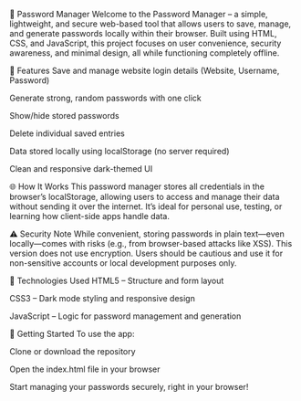 🔐 Password Manager
Welcome to the Password Manager – a simple, lightweight, and secure web-based tool that allows users to save, manage, and generate passwords locally within their browser. Built using HTML, CSS, and JavaScript, this project focuses on user convenience, security awareness, and minimal design, all while functioning completely offline.

🎯 Features
Save and manage website login details (Website, Username, Password)

Generate strong, random passwords with one click

Show/hide stored passwords

Delete individual saved entries

Data stored locally using localStorage (no server required)

Clean and responsive dark-themed UI

🌐 How It Works
This password manager stores all credentials in the browser’s localStorage, allowing users to access and manage their data without sending it over the internet. It’s ideal for personal use, testing, or learning how client-side apps handle data.

⚠️ Security Note
While convenient, storing passwords in plain text—even locally—comes with risks (e.g., from browser-based attacks like XSS). This version does not use encryption. Users should be cautious and use it for non-sensitive accounts or local development purposes only.

📁 Technologies Used
HTML5 – Structure and form layout

CSS3 – Dark mode styling and responsive design

JavaScript – Logic for password management and generation

🚀 Getting Started
To use the app:

Clone or download the repository

Open the index.html file in your browser

Start managing your passwords securely, right in your browser!
